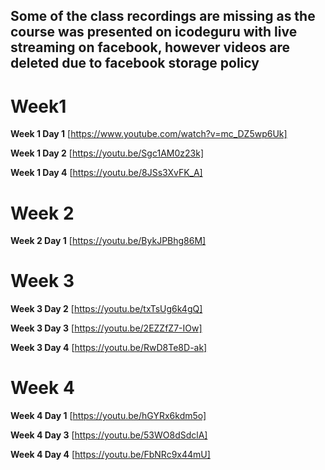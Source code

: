 ## Some of the class recordings are missing as the course was presented on icodeguru with live streaming on facebook, however videos are deleted due to facebook storage policy

# Week1

**Week 1 Day 1** [https://www.youtube.com/watch?v=mc_DZ5wp6Uk]

**Week 1 Day 2** [https://youtu.be/Sgc1AM0z23k]

**Week 1 Day 4** [https://youtu.be/8JSs3XvFK_A]

# Week 2

**Week 2 Day 1** [https://youtu.be/BykJPBhg86M]

# Week 3

**Week 3 Day 2** [https://youtu.be/txTsUg6k4gQ]

**Week 3 Day 3** [https://youtu.be/2EZZfZ7-IOw]

**Week 3 Day 4** [https://youtu.be/RwD8Te8D-ak]

# Week 4

**Week 4 Day 1** [https://youtu.be/hGYRx6kdm5o]

**Week 4 Day 3** [https://youtu.be/53WO8dSdclA]

**Week 4 Day 4** [https://youtu.be/FbNRc9x44mU]
